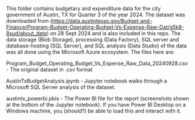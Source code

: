 This folder contains budgetary and expenditure data for the city government of Austin, TX for Quarter 3 of the year 2024. The dataset was downloaded from (https://data.austintexas.gov/Budget-and-Finance/Program-Budget-Operating-Budget-Vs-Expense-Raw-Dat/g5k8-8sud/about_data) on 28 Sept 2024 and is also included in this repo. The data storage (Blob Storage), processing (Data Factory), SQL server and database-hosting (SQL Server), and SQL analysis (Data Studio) of the data was all done using the Microsoft Azure ecosystem. The files here are:

Program_Budget_Operating_Budget_Vs_Expense_Raw_Data_20240928.csv - The original dataset in .csv format

AustinTxBudgetAnalysis.ipynb - Jupyter notebook walks through a Microsoft SQL Server analysis of the dataset.

austintx_powerbi.pbix - The Power BI file for the report (screenshots shown at the bottom of the Jupyter notebook). If you have Power BI Desktop on a Windows machine, you (should?) be able to load this and interact with it.
